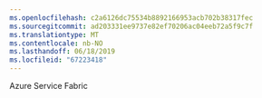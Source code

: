 ```yaml
---
ms.openlocfilehash: c2a6126dc75534b8892166953acb702b38317fec
ms.sourcegitcommit: ad203331ee9737e82ef70206ac04eeb72a5f9c7f
ms.translationtype: MT
ms.contentlocale: nb-NO
ms.lasthandoff: 06/18/2019
ms.locfileid: "67223418"
---
```

Azure Service Fabric